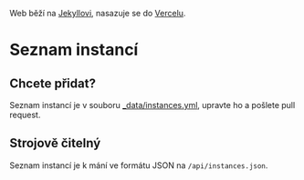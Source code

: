 Web běží na [Jekyllovi](https://jekyllrb.com), nasazuje se do [Vercelu](https://vercel.com/).

# Seznam instancí

## Chcete přidat?

Seznam instancí je v souboru [\_data/instances.yml](https://github.com/zoul/mastodon-cz/blob/master/_data/instances.yml), upravte ho a pošlete pull request.

## Strojově čitelný

Seznam instancí je k mání ve formátu JSON na `/api/instances.json`.
